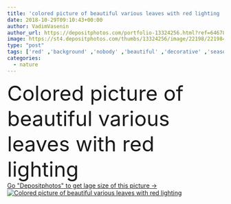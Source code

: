 ```yaml
---
title: 'colored picture of beautiful various leaves with red lighting '
date: 2018-10-29T09:10:43+00:00
author: VadimVasenin
author_url: https://depositphotos.com/portfolio-13324256.html?ref=64678756
image: https://st4.depositphotos.com/thumbs/13324256/image/22198/221984772/api_thumb_450.jpg?forcejpeg=true
type: "post"
tags: ['red' ,'background' ,'nobody' ,'beautiful' ,'decorative' ,'season' ,'seasonal' ,'summer' ,'beauty' ,'nature' ,'fresh' ,'greenery' ,'growth' ,'texture' ,'flora' ,'floral' ,'natural' ,'botany' ,'black' ,'dark' ,'style' ,'tropical' ,'backdrop' ,'stylish' ,'wallpaper' ,'trendy' ,'exotic' ,'botanical' ,'different' ,'various' ,'close up' ,'Toned Image' ,'Dramatic Lighting' ,'color filter' ]
categories: 
  - nature
---
```

<div aling="center">
            <font size="60"> Colored picture of beautiful various leaves with red lighting</font>   
</div>
<div>
    <a href='https://depositphotos.com/221984772/stock-photo-colored-picture-beautiful-various-leaves.html?ref=64678756' target=_blank > Go "Depositphotos" to get lage size of this picture ->
        <img href='https://depositphotos.com/221984772/stock-photo-colored-picture-beautiful-various-leaves.html?ref=64678756' src='https://st4.depositphotos.com/13324256/22198/i/950/depositphotos_221984772-stock-photo-colored-picture-beautiful-various-leaves.jpg?forcejpeg=true' alt='Colored picture of beautiful various leaves with red lighting' >
    </a>
</div>
